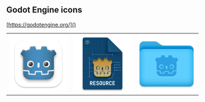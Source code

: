## Godot Engine icons

[https://godotengine.org/]()

<table>
<tr>
  <td><img src="/app/png/app_full_withback.png" width="256"/></td>
  <td><img src="/files/with title/png/Resource.png" width="256"/></td>
  <td><img src="/folder/macos/png/folder.png" width="256"/></td>
</tr>
</table>
